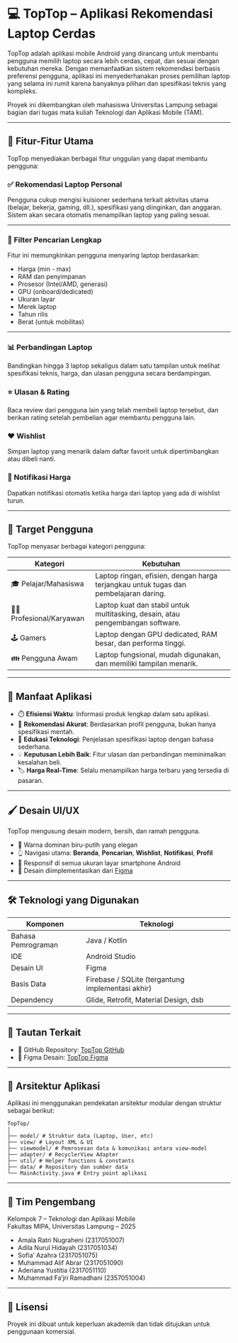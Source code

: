 # 💻 TopTop – Aplikasi Rekomendasi Laptop Cerdas

TopTop adalah aplikasi mobile Android yang dirancang untuk membantu pengguna memilih laptop secara lebih cerdas, cepat, dan sesuai dengan kebutuhan mereka. Dengan memanfaatkan sistem rekomendasi berbasis preferensi pengguna, aplikasi ini menyederhanakan proses pemilihan laptop yang selama ini rumit karena banyaknya pilihan dan spesifikasi teknis yang kompleks.

Proyek ini dikembangkan oleh mahasiswa Universitas Lampung sebagai bagian dari tugas mata kuliah Teknologi dan Aplikasi Mobile (TAM).

---

## 📱 Fitur-Fitur Utama

TopTop menyediakan berbagai fitur unggulan yang dapat membantu pengguna:

### ✅ Rekomendasi Laptop Personal
Pengguna cukup mengisi kuisioner sederhana terkait aktivitas utama (belajar, bekerja, gaming, dll.), spesifikasi yang diinginkan, dan anggaran. Sistem akan secara otomatis menampilkan laptop yang paling sesuai.

---

### 🔎 Filter Pencarian Lengkap
Fitur ini memungkinkan pengguna menyaring laptop berdasarkan:
- Harga (min - max)
- RAM dan penyimpanan
- Prosesor (Intel/AMD, generasi)
- GPU (onboard/dedicated)
- Ukuran layar
- Merek laptop
- Tahun rilis
- Berat (untuk mobilitas)

---

### 📊 Perbandingan Laptop
Bandingkan hingga 3 laptop sekaligus dalam satu tampilan untuk melihat spesifikasi teknis, harga, dan ulasan pengguna secara berdampingan.

### ⭐ Ulasan & Rating
Baca review dari pengguna lain yang telah membeli laptop tersebut, dan berikan rating setelah pembelian agar membantu pengguna lain.

### ❤️ Wishlist
Simpan laptop yang menarik dalam daftar favorit untuk dipertimbangkan atau dibeli nanti.

### 🔔 Notifikasi Harga
Dapatkan notifikasi otomatis ketika harga dari laptop yang ada di wishlist turun.

---

## 🎯 Target Pengguna

TopTop menyasar berbagai kategori pengguna:

| Kategori | Kebutuhan |
|---------|-----------|
| 🎓 Pelajar/Mahasiswa | Laptop ringan, efisien, dengan harga terjangkau untuk tugas dan pembelajaran daring. |
| 👨‍💼 Profesional/Karyawan | Laptop kuat dan stabil untuk multitasking, desain, atau pengembangan software. |
| 🕹️ Gamers | Laptop dengan GPU dedicated, RAM besar, dan performa tinggi. |
| 👪 Pengguna Awam | Laptop fungsional, mudah digunakan, dan memiliki tampilan menarik. |

---

## 🧠 Manfaat Aplikasi

- ⏱️ **Efisiensi Waktu**: Informasi produk lengkap dalam satu aplikasi.
- 🎯 **Rekomendasi Akurat**: Berdasarkan profil pengguna, bukan hanya spesifikasi mentah.
- 🧾 **Edukasi Teknologi**: Penjelasan spesifikasi laptop dengan bahasa sederhana.
- 💡 **Keputusan Lebih Baik**: Fitur ulasan dan perbandingan meminimalkan kesalahan beli.
- 🏷️ **Harga Real-Time**: Selalu menampilkan harga terbaru yang tersedia di pasaran.

---

## 🖌️ Desain UI/UX

TopTop mengusung desain modern, bersih, dan ramah pengguna.

- 🌈 Warna dominan biru-putih yang elegan
- 👆 Navigasi utama: **Beranda**, **Pencarian**, **Wishlist**, **Notifikasi**, **Profil**
- 📱 Responsif di semua ukuran layar smartphone Android
- 🎨 Desain diimplementasikan dari [Figma](https://www.figma.com/design/jZM2vyGnga8KvIGSUHeu6X/TopTop?node-id=0-1&t=ho4GLYKEOIqNJixc-1)

---

## 🛠️ Teknologi yang Digunakan

| Komponen | Teknologi |
|----------|-----------|
| Bahasa Pemrograman | Java / Kotlin |
| IDE | Android Studio |
| Desain UI | Figma |
| Basis Data | Firebase / SQLite (tergantung implementasi akhir) |
| Dependency | Glide, Retrofit, Material Design, dsb |

---

## 🔗 Tautan Terkait

- 📂 GitHub Repository: [TopTop GitHub](https://github.com/Tesyaf/TopTop.git)
- 🎨 Figma Desain: [TopTop Figma](https://www.figma.com/design/jZM2vyGnga8KvIGSUHeu6X/TopTop?node-id=0-1&t=ho4GLYKEOIqNJixc-1)

---

## 🧱 Arsitektur Aplikasi

Aplikasi ini menggunakan pendekatan arsitektur modular dengan struktur sebagai berikut:

```
TopTop/
│
├── model/ # Struktur data (Laptop, User, etc)
├── view/ # Layout XML & UI
├── viewmodel/ # Pemrosesan data & komunikasi antara view-model
├── adapter/ # RecyclerView Adapter
├── util/ # Helper functions & constants
├── data/ # Repository dan sumber data
└── MainActivity.java # Entry point aplikasi
```

---

## 👥 Tim Pengembang

Kelompok 7 – Teknologi dan Aplikasi Mobile  
Fakultas MIPA, Universitas Lampung – 2025

- Amala Ratri Nugraheni (2317051007)  
- Adila Nurul Hidayah (2317051034)  
- Sofia’ Azahra (2317051075)  
- Muhammad Alif Abrar (2317051090)  
- Aderiana Yustitia (2317051110)  
- Muhammad Fa’jri Ramadhani (2357051004)

---

## 📌 Lisensi

Proyek ini dibuat untuk keperluan akademik dan tidak ditujukan untuk penggunaan komersial.
